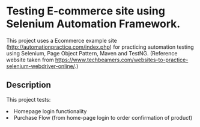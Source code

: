 # Testing E-commerce site using Selenium Automation Framework.
This project uses a Ecommerce example site (http://automationpractice.com/index.php) for practicing automation testing using Selenium, 
Page Object Pattern, Maven and TestNG.
(Reference website taken from https://www.techbeamers.com/websites-to-practice-selenium-webdriver-online/.)
## Description
This project tests:
<li> Homepage login functionality
<li> Purchase Flow (from home-page login to order confirmation of product)
